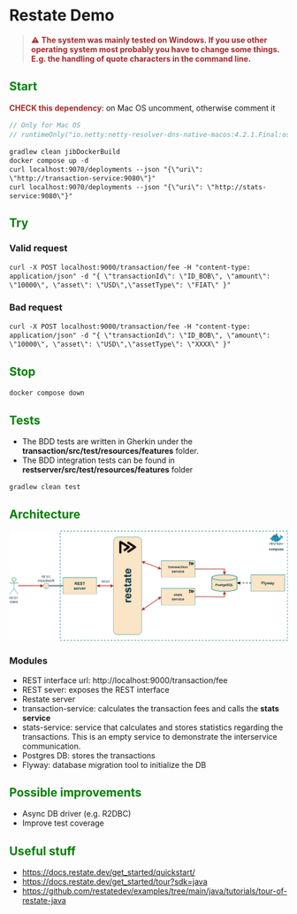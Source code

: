 # Restate Demo


> <span style="color: brown">⚠️ **The system was mainly tested on Windows. If you use other operating system most probably 
> you have to change some things. E.g. the handling of quote characters in the command line.**</span>

## <span style="color: green">Start</span>

<span style="color: brown">**CHECK this dependency**</span>: on Mac OS uncomment, otherwise comment it

```kotlin
// Only for Mac OS
// runtimeOnly("io.netty:netty-resolver-dns-native-macos:4.2.1.Final:osx-x86_64")
```

```shell
gradlew clean jibDockerBuild
docker compose up -d
curl localhost:9070/deployments --json "{\"uri\": \"http://transaction-service:9080\"}"
curl localhost:9070/deployments --json "{\"uri\": \"http://stats-service:9080\"}"
```

## <span style="color: green">Try</span>

### Valid request

```shell
curl -X POST localhost:9000/transaction/fee -H "content-type: application/json" -d "{ \"transactionId\": \"ID_BOB\", \"amount\": \"10000\", \"asset\": \"USD\",\"assetType\": \"FIAT\" }"
```

### Bad request

```shell
curl -X POST localhost:9000/transaction/fee -H "content-type: application/json" -d "{ \"transactionId\": \"ID_BOB\", \"amount\": \"10000\", \"asset\": \"USD\",\"assetType\": \"XXXX\" }"
```

## <span style="color: green">Stop</span>

```shell
docker compose down
```

## <span style="color: green">Tests</span>

- The BDD tests are written in Gherkin under the **transaction/src/test/resources/features** folder.
- The BDD integration tests can be found in **restserver/src/test/resources/features** folder

```shell
gradlew clean test
```
## <span style="color: green">Architecture</span>

![restate.svg](restate.svg)

### Modules

- REST interface url: http://localhost:9000/transaction/fee
- REST sever: exposes the REST interface
- Restate server
- transaction-service: calculates the transaction fees and calls the **stats service**
- stats-service: service that calculates and stores statistics regarding the transactions. This is 
an empty service to demonstrate the interservice communication.
- Postgres DB: stores the transactions
- Flyway: database migration tool to initialize the DB

## <span style="color: green">Possible improvements</span>

- Async DB driver (e.g. R2DBC)
- Improve test coverage

## <span style="color: green">Useful stuff</span>

- https://docs.restate.dev/get_started/quickstart/
- https://docs.restate.dev/get_started/tour?sdk=java
- https://github.com/restatedev/examples/tree/main/java/tutorials/tour-of-restate-java
